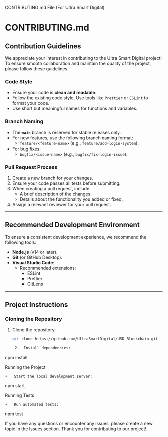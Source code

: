 CONTRIBUTING.md File (For Ultra Smart Digital)

# CONTRIBUTING.md

## Contribution Guidelines

We appreciate your interest in contributing to the Ultra Smart Digital project! To ensure smooth collaboration and maintain the quality of the project, please follow these guidelines.

### Code Style
- Ensure your code is **clean and readable**.
- Follow the existing code style. Use tools like `Prettier` or `ESLint` to format your code.
- Use short but meaningful names for functions and variables.

### Branch Naming
- The **`main`** branch is reserved for stable releases only.
- For new features, use the following branch naming format:
  - `feature/<feature-name>` (e.g., `feature/add-login-system`).
- For bug fixes:
  - `bugfix/<issue-name>` (e.g., `bugfix/fix-login-issue`).

### Pull Request Process
1. Create a new branch for your changes.
2. Ensure your code passes all tests before submitting.
3. When creating a pull request, include:
   - A brief description of the changes.
   - Details about the functionality you added or fixed.
4. Assign a relevant reviewer for your pull request.

---

## Recommended Development Environment
To ensure a consistent development experience, we recommend the following tools:
- **Node.js** (v14 or later).
- **Git** (or GitHub Desktop).
- **Visual Studio Code**:
  - Recommended extensions:
    - ESLint
    - Prettier
    - GitLens

---

## Project Instructions
### Cloning the Repository
1. Clone the repository:
   ```bash
   git clone https://github.com/UltraSmartDigital/USD-Blockchain.git

	2.	Install dependencies:

npm install



Running the Project

	•	Start the local development server:

npm start



Running Tests

	•	Run automated tests:

npm test

If you have any questions or encounter any issues, please create a new topic in the Issues section. Thank you for contributing to our project!
